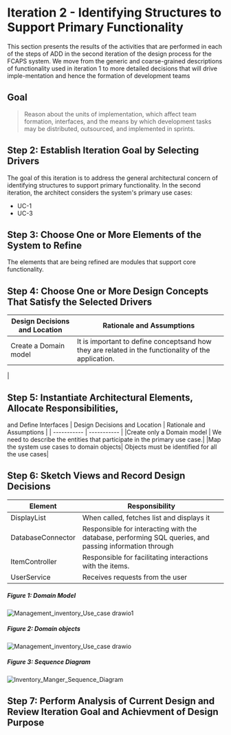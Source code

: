 # Iteration 2 - Identifying Structures to Support Primary Functionality 

This section presents the results of the activities that are performed in each of the steps
of ADD in the second iteration of the design process for the FCAPS system. We move from the generic and
coarse-grained descriptions of functionality used in iteration 1 to more detailed
decisions that will drive imple-mentation and hence the formation of development teams 

## Goal

> Reason about the units of implementation, which affect team formation, interfaces, and the means by
  which development tasks may be distributed, outsourced, and implemented in sprints.
  
## Step 2: Establish Iteration Goal by Selecting Drivers
The goal of this iteration is  to address the general architectural concern of identifying structures
to support primary functionality. In the second iteration, the architect considers the system's primary
use cases:
- UC-1
- UC-3

## Step 3: Choose One or More Elements of the System to Refine 
The elements that are being refined are modules that support core functionality.
## Step 4: Choose One or More Design Concepts That Satisfy the Selected Drivers
| Design Decisions and Location   | Rationale and Assumptions |
| -----------                     |               ----------- |
|Create a Domain model            | It is important to define conceptsand how they are related in the functionality of the application.
| 

## Step 5: Instantiate Architectural  Elements, Allocate  Responsibilities, 
and Define Interfaces 
| Design Decisions and Location   | Rationale and Assumptions |
| -----------                     |               ----------- |
|Create only a Domain model       | We need to describe the entities that participate in the primary use case.|
|Map the system use cases to domain objects| Objects must be identified for all the use cases|


## Step 6: Sketch Views and Record Design Decisions
| Element                         |            Responsibility |
| -----------                     |               ----------- |
| DisplayList                     | When called, fetches list and displays it | 
| DatabaseConnector               | Responsible for interacting with the database, performing SQL queries, and passing information through|
| ItemController                  | Responsible for facilitating interactions with the items. |
| UserService                     | Receives requests from the user |

##### Figure 1: Domain Model
![Management_inventory_Use_case drawio1](https://user-images.githubusercontent.com/73712369/142634792-56ffee30-0440-44a2-8615-75098b371f11.png)

##### Figure 2: Domain objects
![Management_inventory_Use_case drawio](https://user-images.githubusercontent.com/73712369/142634811-1d4594fc-f68d-424f-bbba-4b66bea240d5.png)

##### Figure 3: Sequence Diagram
![Inventory_Manger_Sequence_Diagram](https://user-images.githubusercontent.com/73712369/142639791-6cf6db3c-d93c-48e2-bd3b-69434cdee785.png)

## Step 7: Perform Analysis of Current Design and Review Iteration Goal and Achievment of Design Purpose


